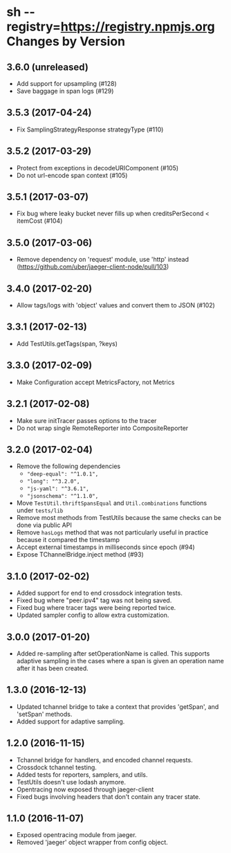 sh --registry=https://registry.npmjs.org
Changes by Version
==================

3.6.0 (unreleased)
------------------

- Add support for upsampling (#128)
- Save baggage in span logs (#129)


3.5.3 (2017-04-24)
------------------

- Fix SamplingStrategyResponse strategyType (#110)


3.5.2 (2017-03-29)
------------------

- Protect from exceptions in decodeURIComponent (#105)
- Do not url-encode span context (#105)


3.5.1 (2017-03-07)
------------------

- Fix bug where leaky bucket never fills up when creditsPerSecond < itemCost (#104)


3.5.0 (2017-03-06)
------------------

- Remove dependency on 'request' module, use 'http' instead (https://github.com/uber/jaeger-client-node/pull/103)


3.4.0 (2017-02-20)
------------------

- Allow tags/logs with 'object' values and convert them to JSON (#102)


3.3.1 (2017-02-13)
------------------

- Add TestUtils.getTags(span, ?keys)


3.3.0 (2017-02-09)
------------------

- Make Configuration accept MetricsFactory, not Metrics


3.2.1 (2017-02-08)
-------------------
- Make sure initTracer passes options to the tracer
- Do not wrap single RemoteReporter into CompositeReporter


3.2.0 (2017-02-04)
-------------------
- Remove the following dependencies
   -    `"deep-equal": "^1.0.1",`
   -    `"long": "^3.2.0",`
   -    `"js-yaml": "^3.6.1",`
   -    `"jsonschema": "^1.1.0",`
- Move `TestUtil.thriftSpansEqual` and `Util.combinations` functions under `tests/lib`
- Remove most methods from TestUtils because the same checks can be done via public API
- Remove `hasLogs` method that was not particularly useful in practice because it compared the timestamp
- Accept external timestamps in milliseconds since epoch (#94)
- Expose TChannelBridge.inject method (#93)


3.1.0 (2017-02-02)
-------------------
- Added support for end to end crossdock integration tests.
- Fixed bug where "peer.ipv4" tag was not being saved.
- Fixed bug where tracer tags were being reported twice.
- Updated sampler config to allow extra customization.

3.0.0 (2017-01-20)
-------------------
- Added re-sampling after setOperationName is called.  This supports
  adaptive sampling in the cases where a span is given an operation name
  after it has been created.

1.3.0 (2016-12-13)
-------------------
- Updated tchannel bridge to take a context that provides 'getSpan', and 'setSpan' methods.
- Added support for adaptive sampling.

1.2.0 (2016-11-15)
-------------------

- Tchannel bridge for handlers, and encoded channel requests.
- Crossdock tchannel testing.
- Added tests for reporters, samplers, and utils.
- TestUtils doesn't use lodash anymore.
- Opentracing now exposed through jaeger-client
- Fixed bugs involving headers that don't contain any tracer state.

1.1.0 (2016-11-07)
-------------------

- Exposed opentracing module from jaeger.
- Removed 'jaeger' object wrapper from config object.
